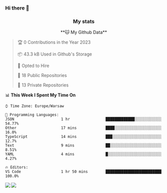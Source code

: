 ### Hi there 👋

<!--
**DamianKocjan/DamianKocjan** is a ✨ _special_ ✨ repository because its `README.md` (this file) appears on your GitHub profile.

Here are some ideas to get you started:

- 🔭 I’m currently working on ...
- 🌱 I’m currently learning ...
- 👯 I’m looking to collaborate on ...
- 🤔 I’m looking for help with ...
- 💬 Ask me about ...
- 📫 How to reach me: ...
- 😄 Pronouns: ...
- ⚡ Fun fact: ...
-->

<h3 align="center">My stats</h3>

<p align="center">
    <!--START_SECTION:waka-->
**🐱 My Github Data** 

> 🏆 0 Contributions in the Year 2023
 > 
> 📦 43.3 kB Used in Github's Storage 
 > 
> 💼 Opted to Hire
 > 
> 📜 18 Public Repositories 
 > 
> 🔑 13 Private Repositories  
 > 
📊 **This Week I Spent My Time On** 

```text
⌚︎ Time Zone: Europe/Warsaw

💬 Programming Languages: 
JSON                     1 hr                █████████████░░░░░░░░░░░░   54.77% 
Other                    17 mins             ████░░░░░░░░░░░░░░░░░░░░░   16.0% 
TypeScript               14 mins             ███░░░░░░░░░░░░░░░░░░░░░░   12.7% 
Text                     9 mins              ██░░░░░░░░░░░░░░░░░░░░░░░   8.51% 
YAML                     4 mins              █░░░░░░░░░░░░░░░░░░░░░░░░   4.27%

🔥 Editors: 
VS Code                  1 hr 50 mins        █████████████████████████   100.0%

```


<!--END_SECTION:waka-->
</p>

<img align="left" src="https://github-readme-stats.vercel.app/api?username=DamianKocjan&&layout=compact&count_private=true&show_icons=true&hide_border=true&include_all_commits=true&bg_color=0D1117&title_color=FFFFFF&text_color=FFFFFF&icon_color=FFFFFF">
<img align="left" src="https://github-readme-stats.vercel.app/api/top-langs/?username=DamianKocjan&layout=compact&hide_border=true&card_width=250&bg_color=0D1117&title_color=FFFFFF&text_color=FFFFFF&icon_color=FFFFFF">
